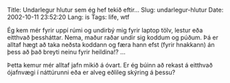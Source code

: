 Title: Undarlegur hlutur sem ég hef tekið eftir...
Slug: undarlegur-hlutur
Date: 2002-10-11 23:52:20
Lang: is
Tags: life, wtf

Ég kem mér fyrir uppí rúmi og undirbý mig fyrir laptop tölv, lestur eða
eitthvað þessháttar. Nema, maður raðar undir sig koddum og púðum.
Þá er alltaf hægt að taka neðsta koddann og færa hann efst (fyrir hnakkann)
án þess að það breyti neinu fyrir heildina!? ...

Þetta kemur mér alltaf jafn mikið á óvart. Er ég búinn að rekast á eitthvað
ójafnvægi í náttúrunni eða er alveg eðlileg skýring á þessu?